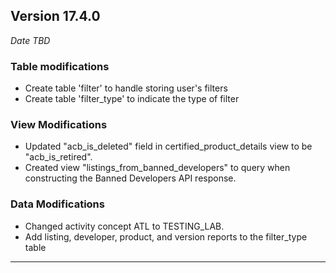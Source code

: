 
## Version 17.4.0
_Date TBD_

### Table modifications
* Create table 'filter' to handle storing user's filters
* Create table 'filter_type' to indicate the type of filter

### View Modifications
* Updated "acb_is_deleted" field in certified_product_details view to be "acb_is_retired".
* Created view "listings_from_banned_developers" to query when constructing the Banned Developers API response.

### Data Modifications
* Changed activity concept ATL to TESTING_LAB.
* Add listing, developer, product, and version reports to the filter_type table

---
